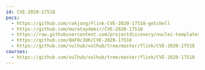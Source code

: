 ```yaml
---
id: CVE-2020-17518
pocs:
  - https://github.com/rakjong/Flink-CVE-2020-17518-getshell
  - https://github.com/murataydemir/CVE-2020-17518
  - https://raw.githubusercontent.com/projectdiscovery/nuclei-templates/master/cves/CVE-2020-17518.yaml
  - https://github.com/QmF0c3UK/CVE-2020-17518
  - https://github.com/vulhub/vulhub/tree/master/flink/CVE-2020-17518
courses:
  - https://github.com/vulhub/vulhub/tree/master/flink/CVE-2020-17518
---
```

